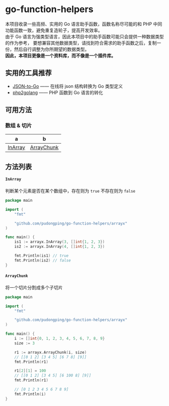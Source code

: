 # go-function-helpers

本项目收录一些高频、实用的 Go 语言助手函数，函数名称尽可能的和 PHP 中同功能函数一致，避免重复造轮子，提高开发效率。  
由于 Go 语言为强类型语言，因此本项目中的助手函数可能只会提供一种数据类型的作为参考，
要想兼容其他数据类型，请找到符合需求的助手函数之后，复制一份，然后自行调整为你所期望的数据类型。  
**因此，本项目更像是一个资料库，而不像是一个插件库。**

## 实用的工具推荐

- [JSON-to-Go](https://mholt.github.io/json-to-go/) —— 在线将 json 结构转换为 Go 类型定义
- [php2golang](https://www.php2golang.com/) —— PHP 函数到 Go 语言的转化

## 可用方法

### 数组 & 切片

a | b
--- | ---
[InArray](#method-InArray) | [ArrayChunk](#method-ArrayChunk)

## 方法列表

<a name="method-InArray"></a>
#### `InArray`

判断某个元素是否在某个数组中，存在则为 `true` 不存在则为 `false`

```go
package main

import (
    "fmt"

    "github.com/pudongping/go-function-helpers/arrayx"
)

func main() {
    is1 := arrayx.InArray(3, []int{1, 2, 3})
    is2 := arrayx.InArray(4, []int{1, 2, 3})

    fmt.Println(is1) // true
    fmt.Println(is2) // false
}
```

#### `ArrayChunk`
<p id="method-ArrayChunk"></p>

将一个切片分割成多个子切片

```go
package main

import (
    "fmt"

    "github.com/pudongping/go-function-helpers/arrayx"
)

func main() {
    i := []int{0, 1, 2, 3, 4, 5, 6, 7, 8, 9}
    size := 3

    r1 := arrayx.ArrayChunk(i, size)
	// [[0 1 2] [3 4 5] [6 7 8] [9]]
    fmt.Println(r1)

    r1[2][1] = 100
	// [[0 1 2] [3 4 5] [6 100 8] [9]]
    fmt.Println(r1)

	// [0 1 2 3 4 5 6 7 8 9]
    fmt.Println(i)
}
```